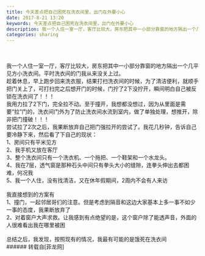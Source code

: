 ```yaml
---
title: 今天差点把自己困死在洗衣间里，出门在外要小心
date: 2017-8-21 13:20
keywords: 今天差点把自己困死在洗衣间里，出门在外要小心
description: 我一个人住一室一厅，客厅比较大，房东把其中一小部分靠窗的地方隔出一个几平见方小洗衣间。平时洗衣间的门我从来没关上过。趁着休息，早上跑步回来洗衣服，结果打扫洗衣间的时候，为了清洁便利，就顺手把门关上了，可打扫完之后想开门的时候，门拧了2下没拧开，瞬间明白自己被反锁在洗衣间了！！！我用力拉了2下门，完全拉不动。至于撞开，我想都没想过，因为从里面是需要“拉”门的，洗衣间门外为了防止洗衣间水流到室内，做了单独处理，想推开，除非把门撞破！！！尝试拉了2次之后，我果断放弃自己把门强拉开的尝试了。我花几秒钟，告诉自己要冷静下来，然后看了下自己的现状：1、房间只有平米见方2、我手机又放在客厅3、整个洗衣间只有一个洗衣机、一个拖把、一个鞋架和一个水龙头。4、我在7层，透气窗是那种石头中间只有拳头大小的缝隙，连拳头伸出去都困难，何况我5、我一个人住，没有找清洁，又在休年假期间，2周内不会有人来访我直接想到的方案有1、撞门，一起邻居哥们的注意。但是考虑到隔音和这边大家基本上多一事不如少一事的态度，我果断放弃了2、对着窗户大声求救。让我感到有点绝望的是，这个窗户除了能透声音，外面的人很难看出我在哪里被困总结之后，我发现，按照现有的情况，我最有可能的是饿死在洗衣间
categories: sharing
---
```

<td class="t_f" id="postmessage_854899">

<br/>
<br/>
我一个人住一室一厅，客厅比较大，房东把其中一小部分靠窗的地方隔出一个几平见方小洗衣间。平时洗衣间的门我从来没关上过。<br/>
趁着休息，早上跑步回来洗衣服，结果打扫洗衣间的时候，为了清洁便利，就顺手把门关上了，可打扫完之后想开门的时候，门拧了2下没拧开，瞬间明白自己被反锁在洗衣间了！！！<br/>
我用力拉了2下门，完全拉不动。至于撞开，我想都没想过，因为从里面是需要“拉”门的，洗衣间门外为了防止洗衣间水流到室内，做了单独处理，想推开，除非把门撞破！！！<br/>
尝试拉了2次之后，我果断放弃自己把门强拉开的尝试了。我花几秒钟，告诉自己要冷静下来，然后看了下自己的现状：<br/>
1、房间只有平米见方<br/>
2、我手机又放在客厅<br/>
3、整个洗衣间只有一个洗衣机、一个拖把、一个鞋架和一个水龙头。<br/>
4、我在7层，透气窗是那种石头中间只有拳头大小的缝隙，连拳头伸出去都困难，何况我<br/>
5、我一个人住，没有找清洁，又在休年假期间，2周内不会有人来访<br/>
<br/>
我直接想到的方案有<br/>
1、撞门，一起邻居哥们的注意。但是考虑到隔音和这边大家基本上多一事不如少一事的态度，我果断放弃了<br/>
2、对着窗户大声求救。让我感到有点绝望的是，这个窗户除了能透声音，外面的人很难看出我在哪里被困<br/>
<br/>
总结之后，我发现，按照现有的情况，我最有可能的是饿死在洗衣间<br/>
</td>
###### 转载自[菲龙网]